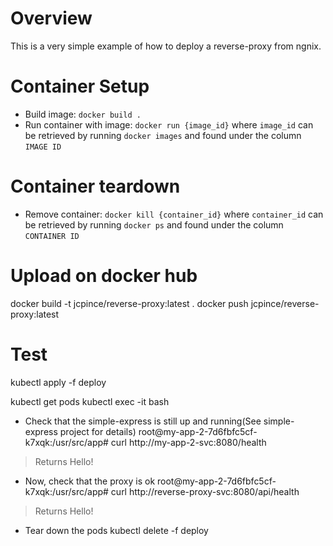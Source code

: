 # Overview
This is a very simple example of how to deploy a reverse-proxy from ngnix.

# Container Setup
* Build image: `docker build .`
* Run container with image: `docker run {image_id}` where `image_id` can be retrieved by running `docker images` and found under the column `IMAGE ID`

# Container teardown
* Remove container: `docker kill {container_id}` where `container_id` can be retrieved by running `docker ps` and found under the column `CONTAINER ID`

# Upload on docker hub
docker build -t jcpince/reverse-proxy:latest .
docker push jcpince/reverse-proxy:latest

# Test
kubectl apply -f deploy

kubectl get pods
kubectl exec -it <my-app-2-xxx> bash

* Check that the simple-express is still up and running(See simple-express project for details)
root@my-app-2-7d6fbfc5cf-k7xqk:/usr/src/app# curl http://my-app-2-svc:8080/health
> Returns Hello!

* Now, check that the proxy is ok
root@my-app-2-7d6fbfc5cf-k7xqk:/usr/src/app# curl http://reverse-proxy-svc:8080/api/health
> Returns Hello!

* Tear down the pods
kubectl delete -f deploy
